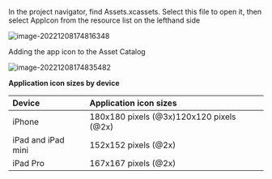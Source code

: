 In the project navigator, find Assets.xcassets. Select this file to open it, then select AppIcon from the resource list on the lefthand side

![image-20221208174816348](D:\github\knowhow\ios-app\tutorial\firstApp\006-setAppIcon.assets\image-20221208174816348.png)

Adding the app icon to the Asset Catalog

![image-20221208174835482](D:\github\knowhow\ios-app\tutorial\firstApp\006-setAppIcon.assets\image-20221208174835482.png)



 **Application icon sizes by device**

| Device             | Application icon sizes                   |
| :----------------- | :--------------------------------------- |
| iPhone             | 180x180 pixels (@3x)120x120 pixels (@2x) |
| iPad and iPad mini | 152x152 pixels (@2x)                     |
| iPad Pro           | 167x167 pixels (@2x)                     |